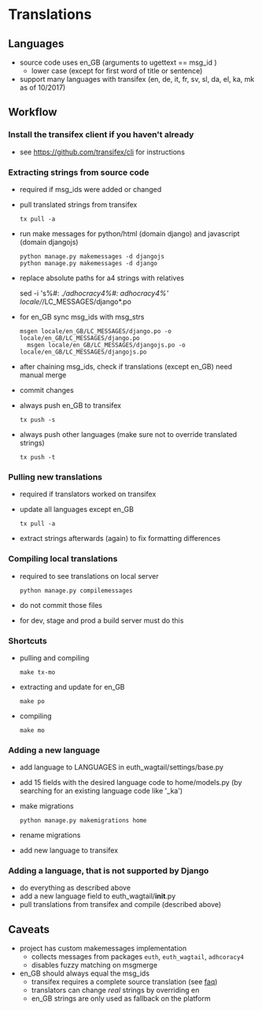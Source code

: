 # Translations

## Languages

  - source code uses en_GB (arguments to ugettext == msg_id )
     - lower case (except for first word of title or sentence)
  - support many languages with transifex (en, de, it, fr,
    sv, sl, da, el, ka, mk as of 10/2017)

## Workflow

### Install the transifex client if you haven't already
- see https://github.com/transifex/cli for instructions

### Extracting strings from source code

  - required if msg_ids were added or changed
  - pull translated strings from transifex

        tx pull -a

  - run make messages for python/html (domain django)
    and javascript (domain djangojs)

        python manage.py makemessages -d djangojs
        python manage.py makemessages -d django

  - replace absolute paths for a4 strings with relatives

       sed -i 's%#: .*/adhocracy4%#: adhocracy4%' locale/*/LC_MESSAGES/django*.po

  - for en_GB sync msg_ids with msg_strs

        msgen locale/en_GB/LC_MESSAGES/django.po -o locale/en_GB/LC_MESSAGES/django.po
 	      msgen locale/en_GB/LC_MESSAGES/djangojs.po -o locale/en_GB/LC_MESSAGES/djangojs.po

  - after chaining msg_ids, check if translations (except en_GB) need manual merge
  - commit changes
  - always push en_GB to transifex

        tx push -s

  - always push other languages (make sure not to override translated strings)

        tx push -t


### Pulling new translations

  - required if translators worked on transifex
  - update all languages except en_GB

        tx pull -a

  - extract strings afterwards (again) to fix formatting differences

### Compiling local translations

   - required to see translations on local server

         python manage.py compilemessages

   - do not commit those files
   - for dev, stage and prod a build server must do this

### Shortcuts

   - pulling and compiling

         make tx-mo

   - extracting and update for en_GB

         make po

   - compiling

         make mo

### Adding a new language

  - add language to LANGUAGES in euth_wagtail/settings/base.py
  - add 15 fields with the desired language code to home/models.py
    (by searching for an existing language code like '_ka')
  - make migrations

        python manage.py makemigrations home

  - rename migrations
  - add new language to transifex

### Adding a language, that is not supported by Django

  - do everything as described above
  - add a new language field to euth_wagtail/__init__.py
  - pull translations from transifex and compile (described above)


## Caveats

   - project has custom makemessages implementation
      - collects messages from packages `euth`, `euth_wagtail`, `adhcoracy4`
      - disables fuzzy matching on msgmerge
   - en_GB should always equal the msg_ids
      - transifex requires a complete source translation (see [faq](https://docs.transifex.com/faq/all))
      - translators can change *real* strings by overriding en
      - en_GB strings are only used as fallback on the platform
